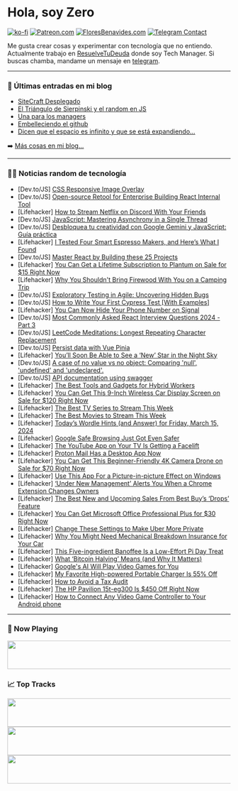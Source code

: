 # Hola, soy Zero

[![ko-fi](https://ko-fi.com/img/githubbutton_sm.svg)](https://ko-fi.com/J3J4N0LUK)
[![Patreon.com](https://img.shields.io/endpoint.svg?url=https%3A%2F%2Fshieldsio-patreon.vercel.app%2Fapi%3Fusername%3Dzerodragon%26type%3Dpatrons&style=for-the-badge)](https://patreon.com/zerodragon)
[![FloresBenavides.com](https://img.shields.io/website?down_message=oops&label=MiBlog&style=for-the-badge&up_message=online&url=https%3A%2F%2Ffloresbenavides.com)](https://floresbenavides.com)
[![Telegram Contact](https://img.shields.io/badge/escr%C3%ADbeme-ZeroDragon-%2326A5E4?style=for-the-badge&logo=telegram)](https://t.me/zerodragon)

Me gusta crear cosas y experimentar con tecnología que no entiendo.
Actualmente trabajo en [ResuelveTuDeuda](http://github.com/resuelve) donde soy Tech Manager.
Si buscas chamba, mandame un mensaje en [telegram](https://t.me/zerodragon).

---

### 📕 Últimas entradas en mi blog
<!-- BLOG-POST-LIST:START -->
- [SiteCraft Desplegado](https://floresbenavides.com/sitecraft-desplegado/)
- [El Triángulo de Sierpinski y el random en JS](https://floresbenavides.com/el-triangulo-de-sierpinski-y-el-random-en-js/)
- [Una para los managers](https://floresbenavides.com/una-para-los-managers/)
- [Embelleciendo el github](https://floresbenavides.com/embelleciendo-el-github/)
- [Dicen que el espacio es infinito y que se está expandiendo…](https://floresbenavides.com/dicen-que-el-espacio-es-infinito-y-que-se-esta-expandiendo/)
<!-- BLOG-POST-LIST:END -->

➡️ [Más cosas en mi blog...](https://floresbenavides.com)

---

### 👨‍💻 Noticias random de tecnología
<!-- TECH-POSTS:START -->
- [Dev.to/JS] [CSS Responsive Image Overlay](https://dev.to/sameech/css-responsive-image-overlay-3797)
- [Dev.to/JS] [Open-source Retool for Enterprise Building React Internal Tool](https://dev.to/codingcatdev/open-source-retool-for-enterprise-building-react-internal-tool-5cdn)
- [Lifehacker] [How to Stream Netflix on Discord With Your Friends](https://lifehacker.com/entertainment/how-to-stream-netflix-on-discord)
- [Dev.to/JS] [JavaScript: Mastering Asynchrony in a Single Thread](https://dev.to/vaddijaswant/javascript-mastering-asynchrony-in-a-single-thread-55h5)
- [Dev.to/JS] [Desbloquea tu creatividad con Google Gemini y JavaScript: Guía práctica](https://dev.to/khriztianmoreno/desbloquea-tu-creatividad-con-google-gemini-y-javascript-guia-practica-hel)
- [Lifehacker] [I Tested Four Smart Espresso Makers, and Here’s What I Found](https://lifehacker.com/tech/smart-espresso-maker-review-roundup)
- [Dev.to/JS] [Master React by Building these 25 Projects](https://dev.to/sayuj/master-react-by-building-these-25-projects-1535)
- [Lifehacker] [You Can Get a Lifetime Subscription to Plantum on Sale for $15 Right Now](https://lifehacker.com/home/plantum-sale)
- [Lifehacker] [Why You Shouldn&#39;t Bring Firewood With You on a Camping Trip](https://lifehacker.com/science/why-you-shouldnt-bring-firewood-with-you)
- [Dev.to/JS] [Exploratory Testing in Agile: Uncovering Hidden Bugs](https://dev.to/ahanash46390872/exploratory-testing-in-agile-uncovering-hidden-bugs-405i)
- [Dev.to/JS] [How to Write Your First Cypress Test [With Examples]](https://dev.to/kailashpathak7/how-to-write-your-first-cypress-test-with-examples-mdf)
- [Lifehacker] [You Can Now Hide Your Phone Number on Signal](https://lifehacker.com/tech/how-to-hide-your-phone-number-on-signal)
- [Dev.to/JS] [Most Commonly Asked React Interview Questions 2024 - Part 3](https://dev.to/sayuj/most-commonly-asked-react-interview-questions-2024-part-3-551n)
- [Dev.to/JS] [LeetCode Meditations: Longest Repeating Character Replacement](https://dev.to/rivea0/leetcode-meditations-longest-repeating-character-replacement-1o6m)
- [Dev.to/JS] [Persist data with Vue Pinia](https://dev.to/zichis/persist-data-with-vue-pinia-4458)
- [Lifehacker] [You’ll Soon Be Able to See a ‘New’ Star in the Night Sky](https://lifehacker.com/science/how-to-see-new-star-in-night-sky)
- [Dev.to/JS] [A case of no value vs no object: Comparing &#39;null&#39;, &#39;undefined&#39; and &#39;undeclared&#39;.](https://dev.to/joshraphael/a-case-of-no-value-vs-no-object-comparing-null-undefined-and-undeclared-419g)
- [Dev.to/JS] [API documentation using swagger](https://dev.to/ifeanyichima/api-using-swagger-4o0m)
- [Lifehacker] [The Best Tools and Gadgets for Hybrid Workers](https://lifehacker.com/work/best-tools-for-hybrid-workers)
- [Lifehacker] [You Can Get This 9-Inch Wireless Car Display Screen on Sale for $120 Right Now](https://lifehacker.com/9-inch-wireless-car-display-sale)
- [Lifehacker] [The Best TV Series to Stream This Week](https://lifehacker.com/entertainment/best-new-tv-series-stream-this-week)
- [Lifehacker] [The Best Movies to Stream This Week](https://lifehacker.com/entertainment/best-movies-streaming-this-week)
- [Lifehacker] [Today’s Wordle Hints &lpar;and Answer&rpar; for Friday, March 15, 2024](https://lifehacker.com/entertainment/wordle-hint-answer-today)
- [Lifehacker] [Google Safe Browsing Just Got Even Safer](https://lifehacker.com/tech/google-safe-browsing-just-got-safer)
- [Lifehacker] [The YouTube App on Your TV Is Getting a Facelift](https://lifehacker.com/tech/the-youtube-app-on-your-tv-is-getting-a-facelift)
- [Lifehacker] [Proton Mail Has a Desktop App Now](https://lifehacker.com/tech/proton-mail-now-has-a-desktop-app)
- [Lifehacker] [You Can Get This Beginner-Friendly 4K Camera Drone on Sale for $70 Right Now](https://lifehacker.com/tech/beginner-drone-sale)
- [Lifehacker] [Use This App For a Picture-in-picture Effect on Windows](https://lifehacker.com/tech/windows-picture-in-picture-app)
- [Lifehacker] [‘Under New Management’ Alerts You When a Chrome Extension Changes Owners](https://lifehacker.com/tech/under-new-management-alerts-you-when-chrome-extensions-change-owners)
- [Lifehacker] [The Best New and Upcoming Sales From Best Buy’s ‘Drops’ Feature](https://lifehacker.com/tech/best-buy-drops)
- [Lifehacker] [You Can Get Microsoft Office Professional Plus for $30 Right Now](https://lifehacker.com/tech/microsoft-office-professional-plus-sale)
- [Lifehacker] [Change These Settings to Make Uber More Private](https://lifehacker.com/tech/change-these-settings-to-make-uber-more-private)
- [Lifehacker] [Why You Might Need Mechanical Breakdown Insurance for Your Car](https://lifehacker.com/money/what-is-mechanical-breakdown-insurance-and-is-it-worth-it)
- [Lifehacker] [This Five-ingredient Banoffee Is a Low-Effort Pi Day Treat](https://lifehacker.com/food-drink/5-ingredient-banoffee-pie-recipe)
- [Lifehacker] [What ‘Bitcoin Halving’ Means &lpar;and Why It Matters&rpar;](https://lifehacker.com/money/what-is-bitcoin-halving)
- [Lifehacker] [Google&#39;s AI Will Play Video Games for You](https://lifehacker.com/tech/what-is-google-deepmind-sima)
- [Lifehacker] [My Favorite High-powered Portable Charger Is 55% Off](https://lifehacker.com/tech/iniu-portable-charger-sale-woot)
- [Lifehacker] [How to Avoid a Tax Audit](https://lifehacker.com/money/how-to-avoid-tax-audit)
- [Lifehacker] [The HP Pavilion 15t-eg300 Is $450 Off Right Now](https://lifehacker.com/tech/hp-pavilion-15t-eg300-sale)
- [Lifehacker] [How to Connect Any Video Game Controller to Your Android phone](https://lifehacker.com/tech/how-to-connect-any-video-game-controller-to-your-android-phone)<!-- TECH-POSTS:END -->

---

### 🎵 Now Playing
<a href="https://spotify-now-playing-dun.vercel.app/now-playing?open"><img src="https://spotify-now-playing-dun.vercel.app/now-playing" width="540" height="64"></a>

### 📈 Top Tracks
<a href="https://spotify-now-playing-dun.vercel.app/top-tracks?i=1&open"><img src="https://spotify-now-playing-dun.vercel.app/top-tracks?i=1" width="540" height="64"></a>
<a href="https://spotify-now-playing-dun.vercel.app/top-tracks?i=2&open"><img src="https://spotify-now-playing-dun.vercel.app/top-tracks?i=2" width="540" height="64"></a>
<a href="https://spotify-now-playing-dun.vercel.app/top-tracks?i=3&open"><img src="https://spotify-now-playing-dun.vercel.app/top-tracks?i=3" width="540" height="64"></a>
